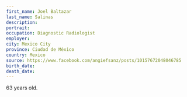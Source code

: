 ```yaml
---
first_name: Joel Baltazar
last_name: Salinas
description: 
portrait: 
occupation: Diagnostic Radiologist
employer: 
city: Mexico City
province: Ciudad de México
country: Mexico
source: https://www.facebook.com/angiefsanz/posts/10157672048046785
birth_date: 
death_date: 
---
```


63 years old.